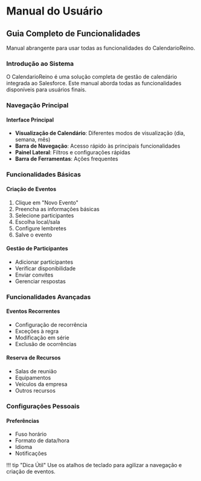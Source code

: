 # Manual do Usuário

## Guia Completo de Funcionalidades

Manual abrangente para usar todas as funcionalidades do CalendarioReino.

### Introdução ao Sistema

O CalendarioReino é uma solução completa de gestão de calendário integrada ao Salesforce. Este manual aborda todas as funcionalidades disponíveis para usuários finais.

### Navegação Principal

#### Interface Principal

- **Visualização de Calendário**: Diferentes modos de visualização (dia, semana, mês)
- **Barra de Navegação**: Acesso rápido às principais funcionalidades
- **Painel Lateral**: Filtros e configurações rápidas
- **Barra de Ferramentas**: Ações frequentes

### Funcionalidades Básicas

#### Criação de Eventos

1. Clique em "Novo Evento"
2. Preencha as informações básicas
3. Selecione participantes
4. Escolha local/sala
5. Configure lembretes
6. Salve o evento

#### Gestão de Participantes

- Adicionar participantes
- Verificar disponibilidade
- Enviar convites
- Gerenciar respostas

### Funcionalidades Avançadas

#### Eventos Recorrentes

- Configuração de recorrência
- Exceções à regra
- Modificação em série
- Exclusão de ocorrências

#### Reserva de Recursos

- Salas de reunião
- Equipamentos
- Veículos da empresa
- Outros recursos

### Configurações Pessoais

#### Preferências

- Fuso horário
- Formato de data/hora
- Idioma
- Notificações

!!! tip "Dica Útil"
    Use os atalhos de teclado para agilizar a navegação e criação de eventos.
